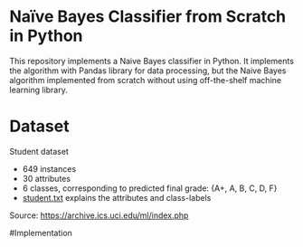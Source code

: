 # Naïve Bayes Classifier from Scratch in Python
This repository implements a Naive Bayes classifier in Python. It implements the algorithm with Pandas library for data processing, but the Naive Bayes algorithm implemented from scratch without using off-the-shelf machine learning library.

# Dataset
Student dataset
* 649 instances
* 30 attributes
* 6 classes, corresponding to predicted final grade: {A+, A, B, C, D, F}
* [student.txt](data/students.txt) explains the attributes and class-labels

Source: https://archive.ics.uci.edu/ml/index.php

#Implementation

